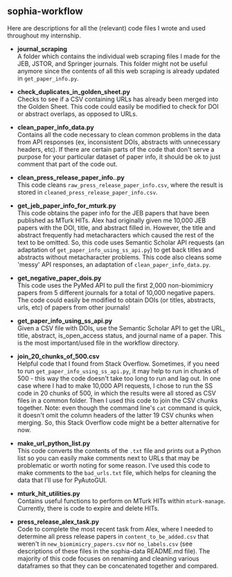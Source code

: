 ## sophia-workflow
Here are descriptions for all the (relevant) code files I wrote and used throughout my internship.

- **journal_scraping**\
  A folder which contains the individual web scraping files I made for the JEB, JSTOR, and Springer journals. This folder might not be useful anymore since the contents of all this web scraping is already updated in ```get_paper_info.py```.
  
  
- **check_duplicates_in_golden_sheet.py**\
  Checks to see if a CSV containing URLs has already been merged into the Golden Sheet. This code could easily be modified to check for DOI or abstract overlaps, as opposed to URLs.
  
  
- **clean_paper_info_data.py**\
  Contains all the code necessary to clean common problems in the data from API responses (ex, inconsistent DOIs, abstracts with unnecessary headers, etc). If there are certain parts of the code that don't serve a purpose for your particular dataset of paper info, it should be ok to just comment that part of the code out.
  
  
- **clean_press_release_paper_info..py**\
  This code cleans ```raw_press_release_paper_info.csv```, where the result is stored in ```cleaned_press_release_paper_info.csv```.
  
  
- **get_jeb_paper_info_for_mturk.py**\
  This code obtains the paper info for the JEB papers that have been published as MTurk HITs. Alex had originally given me 10,000 JEB papers with the DOI, title, and abstract filled in. However, the title and abstract frequently had metacharacters which caused the rest of the text to be omitted. So, this code uses Semantic Scholar API requests (an adaptation of ```get_paper_info_using_ss_api.py```) to get back titles and abstracts without metacharacter problems. This code also cleans some 'messy' API responses, an adaptation of ```clean_paper_info_data.py```. 
  

- **get_negative_paper_dois.py**\
  This code uses the PyMed API to pull the first 2,000 non-biomimicry papers from 5 different journals for a total of 10,000 negative papers. The code could easily be modified to obtain DOIs (or titles, abstracts, urls, etc) of papers from other journals!
  

- **get_paper_info_using_ss_api.py**\
  Given a CSV file with DOIs, use the Semantic Scholar API to get the URL, title, abstract, is_open_access status, and journal name of a paper. This is the most important/used file in the workflow directory.
  

- **join_20_chunks_of_500.csv**\
  Helpful code that I found from Stack Overflow. Sometimes, if you need to run ```get_paper_info_using_ss_api.py```, it may help to run in chunks of 500 - this way the code doesn't take too long to run and lag out. In one case where I had to make 10,000 API requests, I chose to run the SS code in 20 chunks of 500, in which the results were all stored as CSV files in a common folder. Then I used this code to join the CSV chunks together. Note: even though the command line's ```cat``` command is quick, it doesn't omit the column headers of the latter 19 CSV chunks when merging. So, this Stack Overflow code might be a better alternative for now.
  

- **make_url_python_list.py**\
  This code converts the contents of the ```.txt``` file and prints out a Python list so you can easily make comments next to URLs that may be problematic or worth noting for some reason. I've used this code to make comments to the ```bad_urls.txt``` file, which helps for cleaning the data that I'll use for PyAutoGUI.
  

- **mturk_hit_utilities.py**\
  Contains useful functions to perform on MTurk HITs within ```mturk-manage```. Currently, there is code to expire and delete HITs.


- **press_release_alex_task.py**\
  Code to complete the most recent task from Alex, where I needed to determine all press release papers in ```content_to_be_added.csv``` that weren't in ```new_biomimicry_papers.csv``` nor ```no_labels.csv``` (see descriptions of these files in the sophia-data README.md file). The majority of this code focuses on renaming and cleaning various dataframes so that they can be concatenated together and compared.